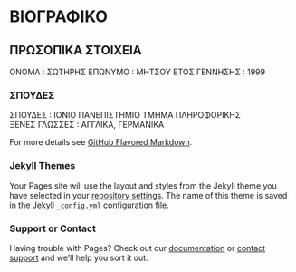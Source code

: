 # ΒΙΟΓΡΑΦΙΚΟ 

## ΠΡΩΣΟΠΙΚΑ ΣΤΟΙΧΕΙΑ
ΟΝΟΜΑ : ΣΩΤΗΡΗΣ
ΕΠΩΝΥΜΟ : ΜΗΤΣΟΥ
ΕΤΟΣ ΓΕΝΝΗΣΗΣ : 1999
### ΣΠΟΥΔΕΣ 
ΣΠΟΥΔΕΣ : ΙΟΝΙΟ ΠΑΝΕΠΙΣΤΗΜΙΟ ΤΜΗΜΑ ΠΛΗΡΟΦΟΡΙΚΗΣ  
ΞΕΝΕΣ ΓΛΩΣΣΕΣ : ΑΓΓΛΙΚΑ, ΓΕΡΜΑΝΙΚΑ 






For more details see [GitHub Flavored Markdown](https://guides.github.com/features/mastering-markdown/).

### Jekyll Themes

Your Pages site will use the layout and styles from the Jekyll theme you have selected in your [repository settings](https://github.com/P17mits1/cv/settings). The name of this theme is saved in the Jekyll `_config.yml` configuration file.

### Support or Contact

Having trouble with Pages? Check out our [documentation](https://help.github.com/categories/github-pages-basics/) or [contact support](https://github.com/contact) and we’ll help you sort it out.
